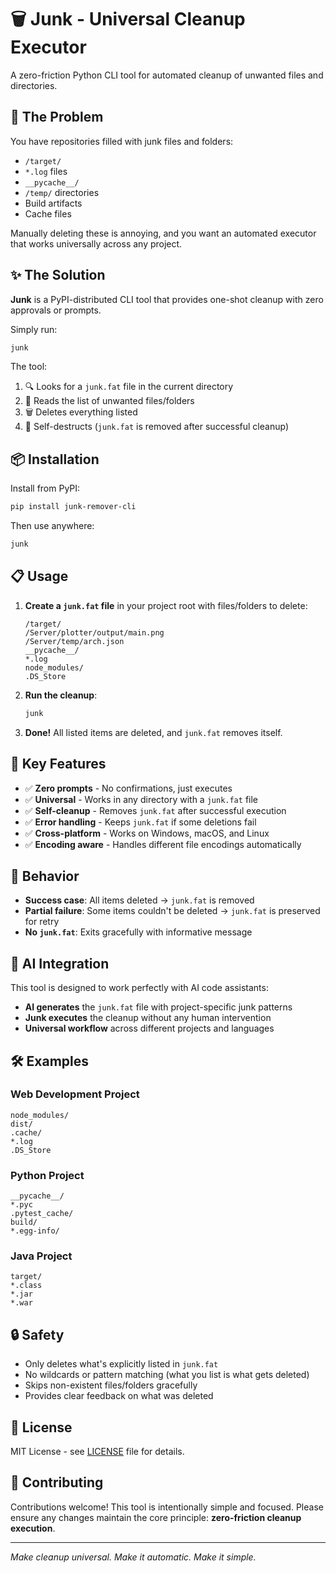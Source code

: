 
# 🗑️ Junk - Universal Cleanup Executor

A zero-friction Python CLI tool for automated cleanup of unwanted files and directories.

## 🚀 The Problem

You have repositories filled with junk files and folders:
- `/target/`
- `*.log` files
- `__pycache__/`
- `/temp/` directories
- Build artifacts
- Cache files

Manually deleting these is annoying, and you want an automated executor that works universally across any project.

## ✨ The Solution

**Junk** is a PyPI-distributed CLI tool that provides one-shot cleanup with zero approvals or prompts.

Simply run:
```bash
junk
```

The tool:
1. 🔍 Looks for a `junk.fat` file in the current directory
2. 📝 Reads the list of unwanted files/folders
3. 🗑️ Deletes everything listed
4. 🧹 Self-destructs (`junk.fat` is removed after successful cleanup)

## 📦 Installation

Install from PyPI:
```bash
pip install junk-remover-cli
```

Then use anywhere:
```bash
junk
```

## 📋 Usage

1. **Create a `junk.fat` file** in your project root with files/folders to delete:
   ```
   /target/
   /Server/plotter/output/main.png
   /Server/temp/arch.json
   __pycache__/
   *.log
   node_modules/
   .DS_Store
   ```

2. **Run the cleanup**:
   ```bash
   junk
   ```

3. **Done!** All listed items are deleted, and `junk.fat` removes itself.

## 🎯 Key Features

- ✅ **Zero prompts** - No confirmations, just executes
- ✅ **Universal** - Works in any directory with a `junk.fat` file  
- ✅ **Self-cleanup** - Removes `junk.fat` after successful execution
- ✅ **Error handling** - Keeps `junk.fat` if some deletions fail
- ✅ **Cross-platform** - Works on Windows, macOS, and Linux
- ✅ **Encoding aware** - Handles different file encodings automatically

## 🔧 Behavior

- **Success case**: All items deleted → `junk.fat` is removed
- **Partial failure**: Some items couldn't be deleted → `junk.fat` is preserved for retry
- **No `junk.fat`**: Exits gracefully with informative message

## 🤖 AI Integration

This tool is designed to work perfectly with AI code assistants:
- **AI generates** the `junk.fat` file with project-specific junk patterns
- **Junk executes** the cleanup without any human intervention
- **Universal workflow** across different projects and languages

## 🛠️ Examples

### Web Development Project
```
node_modules/
dist/
.cache/
*.log
.DS_Store
```

### Python Project  
```
__pycache__/
*.pyc
.pytest_cache/
build/
*.egg-info/
```

### Java Project
```
target/
*.class
*.jar
*.war
```

## 🔒 Safety

- Only deletes what's explicitly listed in `junk.fat`
- No wildcards or pattern matching (what you list is what gets deleted)
- Skips non-existent files/folders gracefully
- Provides clear feedback on what was deleted

## 📄 License

MIT License - see [LICENSE](LICENSE) file for details.

## 🤝 Contributing

Contributions welcome! This tool is intentionally simple and focused. Please ensure any changes maintain the core principle: **zero-friction cleanup execution**.

---

*Make cleanup universal. Make it automatic. Make it simple.*